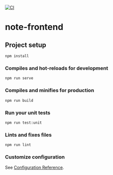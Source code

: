 [![CI](https://github.com/TrungTM98/person-frontend/actions/workflows/ci.yml/badge.svg)](https://github.com/TrungTM98/person-frontend/actions/workflows/ci.yml)
# note-frontend

## Project setup
```
npm install
```

### Compiles and hot-reloads for development
```
npm run serve
```

### Compiles and minifies for production
```
npm run build
```

### Run your unit tests
```
npm run test:unit
```

### Lints and fixes files
```
npm run lint
```

### Customize configuration
See [Configuration Reference](https://cli.vuejs.org/config/).
